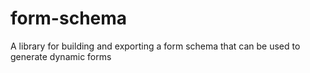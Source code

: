 # form-schema
A library for building and exporting a form schema that can be used to generate dynamic forms
